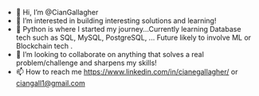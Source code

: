 - 👋 Hi, I’m @CianGallagher
- 👀 I’m interested in building interesting solutions and learning! 
- 🌱 Python is where I started my journey...Currently learning Database tech such as SQL, MySQL, PostgreSQL, ... Future likely to involve ML or Blockchain tech .
- 💞️ I’m looking to collaborate on anything that solves a real problem/challenge and sharpens my skills!
- 📫 How to reach me https://www.linkedin.com/in/cianegallagher/ or ciangall1@gmail.com
